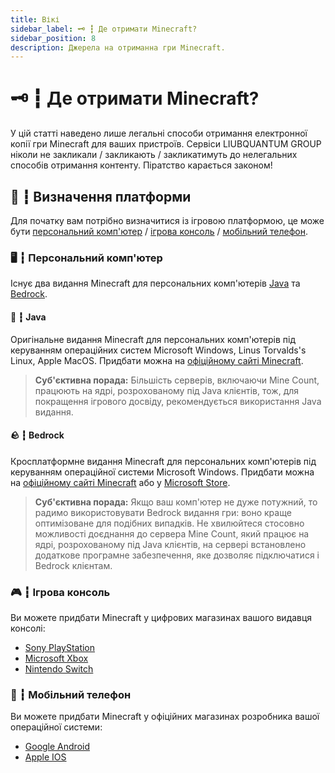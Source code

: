 ```yaml
---
title: Вікі
sidebar_label: 🗝️ ┇ Де отримати Minecraft?
sidebar_position: 8
description: Джерела на отриманна гри Minecraft.
---
```

# 🗝️ ┇ Де отримати Minecraft?

У цій статті наведено лише легальні способи отримання електронної копії гри Minecraft для ваших пристроїв. Сервіси LIUBQUANTUM GROUP ніколи не закликали / закликають / закликатимуть до нелегальних способів отримання контенту. Піратство карається законом!

## 🤔 ┇ Визначення платформи

Для початку вам потрібно визначитися із ігровою платформою, це може бути [персональний комп&#39;ютер](/get-minecraft#%EF%B8%8F--персональний-компютер) / [ігрова консоль](/get-minecraft#--ігрова-консоль) / [мобільний телефон](/get-minecraft#--мобільний-телефон).

### 🖥️ ┇ Персональний комп'ютер

Існує два видання Minecraft для персональних комп'ютерів [Java](https://mcount.fun/minecraft#java) та [Bedrock](https://mcount.fun/minecraft#bedrock).

#### 🍵 ┇ Java

Оригінальне видання Minecraft для персональних комп'ютерів під керуванням операційних систем Microsoft Windows, Linus Torvalds's Linux, Apple MacOS. Придбати можна на [офіційному сайті Minecraft](https://www.minecraft.net/en-us/store/minecraft-java-bedrock-edition-pc).

> **Суб'єктивна порада:** Більшість серверів, включаючи Mine Count, працюють на ядрі, розрохованому під Java клієнтів, тож, для покращення ігрового досвіду, рекомендується використання Java видання.

#### 🪨 ┇ Bedrock

Кросплатформне видання Minecraft для персональних комп'ютерів під керуванням операційної системи Microsoft Windows. Придбати можна на [офіційному сайті Minecraft](https://www.minecraft.net/en-us/store/minecraft-java-bedrock-edition-pc) або у [Microsoft Store](https://www.microsoft.com/en-ms/p/minecraft-java-bedrock-edition-for-pc/9nxp44l49shj).

> **Суб'єктивна порада:** Якщо ваш комп'ютер не дуже потужний, то радимо використовувати Bedrock видання гри: воно краще оптимізоване для подібних випадків. Не хвилюйтеся стосовно можливості доєднання до сервера Mine Count, який працює на ядрі, розрохованому під Java клієнтів, на сервері встановлено додаткове програмне забезпечення, яке дозволяє підключатися і Bedrock клієнтам.

### 🎮 ┇ Ігрова консоль

Ви можете придбати Minecraft у цифрових магазинах вашого видавця консолі:

* [Sony PlayStation](https://store.playstation.com/ru-ua/product/EP4433-CUSA00265_00-MINECRAFTPS40001)
* [Microsoft Xbox](https://www.xbox.com/uk-ua/games/store/minecraft/9mvxmvt8zkwc)
* [Nintendo Switch](https://www.nintendo.com/us/store/products/minecraft-106679/)

### 📱 ┇ Мобільний телефон

Ви можете придбати Minecraft у офіційних магазинах розробника вашої операційної системи:

* [Google Android](https://play.google.com/store/apps/details?id=com.mojang.minecraftpe)
* [Apple IOS](https://apps.apple.com/us/app/minecraft/id479516143)
